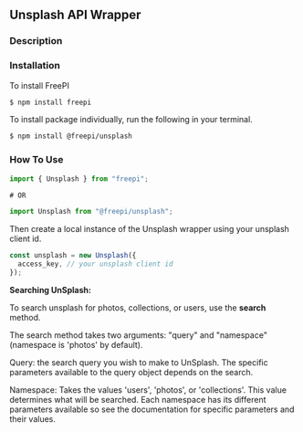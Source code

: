 ## Unsplash API Wrapper

### Description

### Installation

To install FreePI

```bash
$ npm install freepi
```

To install package individually, run the following in your terminal.

```bash
$ npm install @freepi/unsplash
```

### How To Use

```javascript
import { Unsplash } from "freepi";

# OR

import Unsplash from "@freepi/unsplash";

```

Then create a local instance of the Unsplash wrapper using your unsplash client id.

```javascript
const unsplash = new Unsplash({
  access_key, // your unsplash client id
});
```

**Searching UnSplash:**

To search unsplash for photos, collections, or users, use the **search** method.

The search method takes two arguments: "query" and "namespace" (namespace is 'photos' by default).

Query: the search query you wish to make to UnSplash. The specific parameters available to the query object depends on the search.

Namespace: Takes the values 'users', 'photos', or 'collections'.
This value determines what will be searched. Each namespace has its different parameters available so see the documentation for specific parameters and their values.
